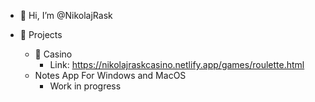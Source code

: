 - 👋 Hi, I’m @NikolajRask

- 🧰 Projects
  - 💸 Casino 
    - Link: https://nikolajraskcasino.netlify.app/games/roulette.html
  - Notes App For Windows and MacOS 
    - Work in progress
